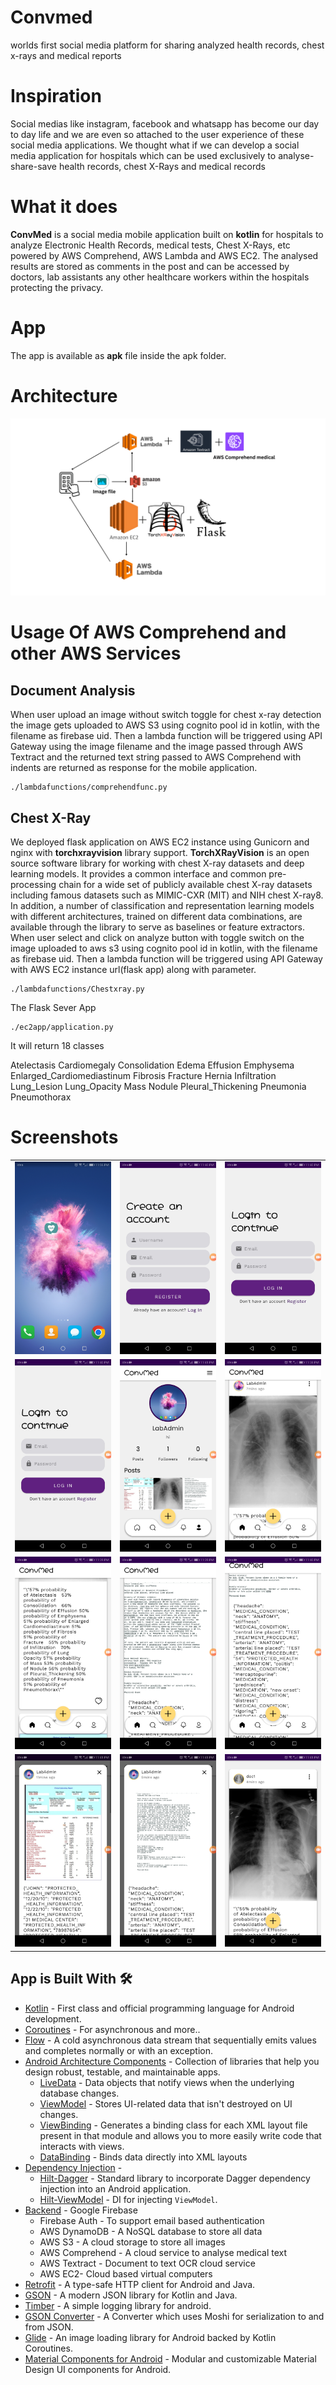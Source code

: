 # Convmed
worlds first social media platform for sharing analyzed health records, chest x-rays and medical reports
# Inspiration
Social medias like instagram, facebook and whatsapp has become our day to day life and we are even so attached to the user experience of these social media applications. We thought what if we can develop a social media application for hospitals which can be used exclusively to analyse-share-save health records, chest X-Rays and medical records
# What it does
**ConvMed** is a social media mobile application built on **kotlin** for hospitals to analyze Electronic Health Records, medical tests, Chest X-Rays, etc powered by AWS Comprehend, AWS Lambda and AWS EC2. The analysed results are stored as comments in the post and  can be accessed by doctors, lab assistants any other healthcare workers within the hospitals protecting the privacy.
# App 
The app is available as **apk** file inside the apk folder.
# Architecture
![Alt text](./architecture/architecture.png)

# Usage Of AWS Comprehend and other AWS Services 
## Document Analysis
When user upload an image without switch toggle for chest x-ray detection the image gets uploaded to AWS S3 using cognito pool id in kotlin, with the filename as firebase uid. Then a lambda function will be triggered using API Gateway using the image filename and the image passed through AWS Textract and the returned text string passed to AWS Comprehend with indents are returned as response for the mobile application.
```
./lambdafunctions/comprehendfunc.py
```
## Chest X-Ray
We deployed flask application on AWS EC2 instance using Gunicorn and nginx with **torchxrayvision** library support. **TorchXRayVision** is an open source software library for working with chest X-ray datasets and deep learning models. It provides a common interface and common pre-processing chain for a wide set of publicly available chest X-ray datasets including famous datasets such as MIMIC-CXR (MIT) and NIH chest X-ray8. In addition, a number of classification and representation learning models with different architectures, trained on different data combinations, are available through the library to serve as baselines or feature extractors.
When user select and click on analyze button with toggle switch on the image uploaded to aws s3 using cognito pool id in kotlin, with the filename as firebase uid. Then a lambda function will be triggered using API Gateway with AWS EC2 instance url(flask app) along with parameter.
```
./lambdafunctions/Chestxray.py
```

The Flask Sever App

```
./ec2app/application.py
```

It will return 18 classes

Atelectasis
Cardiomegaly
Consolidation 
Edema 
Effusion
Emphysema 
Enlarged_Cardiomediastinum 
Fibrosis
Fracture
Hernia
Infiltration 
Lung_Lesion 
Lung_Opacity 
Mass 
Nodule 
Pleural_Thickening 
Pneumonia 
Pneumothorax 


 # Screenshots
 ||||
|:----------------------------------------:|:-----------------------------------------:|:-----------------------------------------: |
| ![](ss/1.jpg) | ![](ss/2.jpg) | ![](ss/3.jpg) |
| ![](ss/3.jpg) | ![](ss/4.jpg) | ![](ss/5.jpg) |
| ![](ss/6.jpg) | ![](ss/7.jpg) | ![](ss/8.jpg) |
| ![](ss/9.jpg) | ![](ss/10.jpg) | ![](ss/11.jpg) |


## App is Built With 🛠
- [Kotlin](https://kotlinlang.org/) - First class and official programming language for Android development.
- [Coroutines](https://kotlinlang.org/docs/reference/coroutines-overview.html) - For asynchronous and more..
- [Flow](https://kotlin.github.io/kotlinx.coroutines/kotlinx-coroutines-core/kotlinx.coroutines.flow/-flow/) - A cold asynchronous data stream that sequentially emits values and completes normally or with an exception.
- [Android Architecture Components](https://developer.android.com/topic/libraries/architecture) - Collection of libraries that help you design robust, testable, and maintainable apps.
  - [LiveData](https://developer.android.com/topic/libraries/architecture/livedata) - Data objects that notify views when the underlying database changes.
  - [ViewModel](https://developer.android.com/topic/libraries/architecture/viewmodel) - Stores UI-related data that isn't destroyed on UI changes. 
  - [ViewBinding](https://developer.android.com/topic/libraries/view-binding) - Generates a binding class for each XML layout file present in that module and allows you to more easily write code that interacts with views.
  - [DataBinding](https://developer.android.com/topic/libraries/data-binding) - Binds data directly into XML layouts
- [Dependency Injection](https://developer.android.com/training/dependency-injection) - 
  - [Hilt-Dagger](https://dagger.dev/hilt/) - Standard library to incorporate Dagger dependency injection into an Android application.
  - [Hilt-ViewModel](https://developer.android.com/training/dependency-injection/hilt-jetpack) - DI for injecting `ViewModel`.
- [Backend](https://firebase.google.com) - Google Firebase
  - Firebase Auth - To support email based authentication
  - AWS DynamoDB - A NoSQL database to store all data 
  - AWS S3 - A cloud storage to store all images
  - AWS Comprehend - A cloud service to analyse medical text
  - AWS Textract - Document to text OCR cloud service
  - AWS EC2- Cloud based virtual computers
- [Retrofit](https://square.github.io/retrofit/) - A type-safe HTTP client for Android and Java.
- [GSON](https://github.com/google/gson) - A modern JSON library for Kotlin and Java.
- [Timber](https://github.com/JakeWharton/timber) - A simple logging library for android.
- [GSON Converter](https://github.com/square/retrofit/tree/master/retrofit-converters/gson) - A Converter which uses Moshi for serialization to and from JSON.
- [Glide](https://github.com/bumptech/glide) - An image loading library for Android backed by Kotlin Coroutines.
- [Material Components for Android](https://github.com/material-components/material-components-android) - Modular and customizable Material Design UI components for Android.
